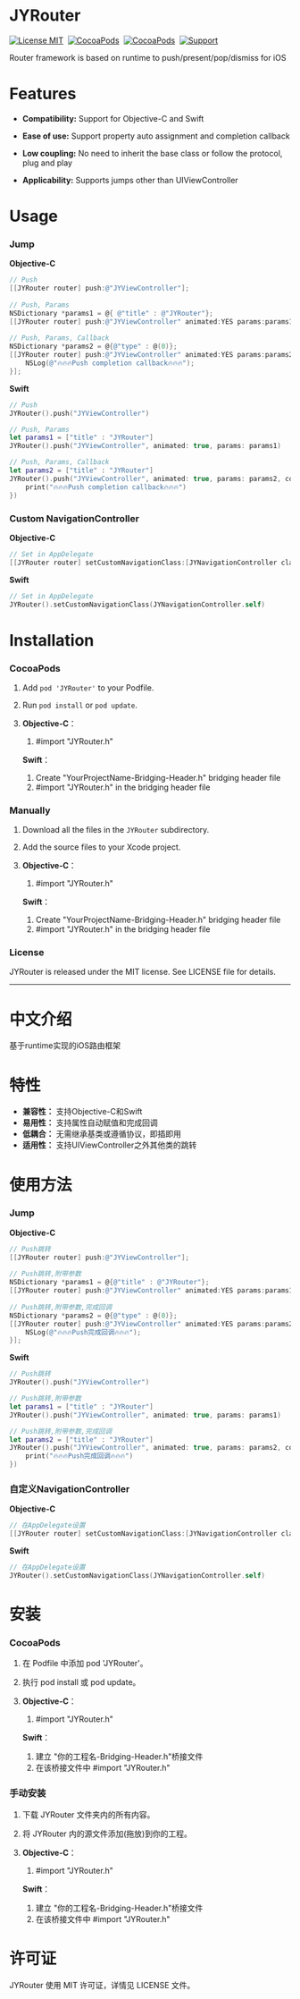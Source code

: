 JYRouter
==============

[![License MIT](https://img.shields.io/badge/license-MIT-green.svg?style=flat)](https://raw.githubusercontent.com/Job-Yang/JYRouter/master/LICENSE) 
[![CocoaPods](http://img.shields.io/cocoapods/v/JYRouter.svg?style=flat)](http://cocoapods.org/?q=JYRouter) 
[![CocoaPods](http://img.shields.io/cocoapods/p/JYRouter.svg?style=flat)](http://cocoapods.org/?q=JYRouter) 
[![Support](https://img.shields.io/badge/support-iOS%208%2B%20-blue.svg?style=flat)](https://www.apple.com/nl/ios/) 


Router framework  is based on runtime to push/present/pop/dismiss for iOS



Features
==============

- **Compatibility:** Support for Objective-C and Swift

- **Ease of use:**   Support property auto assignment and completion callback

- **Low coupling:**  No need to inherit the base class or follow the protocol, plug and play

- **Applicability:** Supports jumps other than UIViewController




Usage
==============

### Jump 
**Objective-C**
```Objective-C
// Push
[[JYRouter router] push:@"JYViewController"];
	
// Push, Params
NSDictionary *params1 = @{ @"title" : @"JYRouter"};
[[JYRouter router] push:@"JYViewController" animated:YES params:params1];
	
// Push, Params, Callback
NSDictionary *params2 = @{@"type" : @(0)};
[[JYRouter router] push:@"JYViewController" animated:YES params:params2 completion:^{
	NSLog(@"🔥🔥🔥Push completion callback🔥🔥🔥");
}];
```

**Swift** 
```Swift
// Push
JYRouter().push("JYViewController")

// Push, Params
let params1 = ["title" : "JYRouter"]
JYRouter().push("JYViewController", animated: true, params: params1)

// Push, Params, Callback
let params2 = ["title" : "JYRouter"]
JYRouter().push("JYViewController", animated: true, params: params2, completion: {
	print("🔥🔥🔥Push completion callback🔥🔥🔥")
})
```

###  Custom NavigationController
**Objective-C**
```Objective-C
// Set in AppDelegate
[[JYRouter router] setCustomNavigationClass:[JYNavigationController class]];
```

**Swift** 
```Swift
// Set in AppDelegate
JYRouter().setCustomNavigationClass(JYNavigationController.self)
```



Installation
==============

### CocoaPods
1. Add `pod 'JYRouter'` to your Podfile.
2. Run `pod install` or `pod update`.
3. **Objective-C**：
	1. #import "JYRouter.h"

   **Swift**：
	1. Create "YourProjectName-Bridging-Header.h" bridging header file
	2. #import "JYRouter.h" in the bridging header file

### Manually
1. Download all the files in the `JYRouter` subdirectory.
2. Add the source files to your Xcode project.
3. **Objective-C**：
	1. #import "JYRouter.h"

   **Swift**：
	1. Create "YourProjectName-Bridging-Header.h" bridging header file
	2. #import "JYRouter.h" in the bridging header file


### License
JYRouter is released under the MIT license. See LICENSE file for details.

---



中文介绍
==============

基于runtime实现的iOS路由框架



特性
==============

- **兼容性：** 支持Objective-C和Swift
- **易用性：** 支持属性自动赋值和完成回调
- **低耦合：** 无需继承基类或遵循协议，即插即用
- **适用性：** 支持UIViewController之外其他类的跳转




使用方法
==============

### Jump 
**Objective-C**
```Objective-C
// Push跳转
[[JYRouter router] push:@"JYViewController"];
	
// Push跳转,附带参数
NSDictionary *params1 = @{@"title" : @"JYRouter"};
[[JYRouter router] push:@"JYViewController" animated:YES params:params1];
	
// Push跳转,附带参数,完成回调
NSDictionary *params2 = @{@"type" : @(0)};
[[JYRouter router] push:@"JYViewController" animated:YES params:params2 completion:^{
	NSLog(@"🔥🔥🔥Push完成回调🔥🔥🔥");
}];
```

**Swift** 
```Swift
// Push跳转
JYRouter().push("JYViewController")

// Push跳转,附带参数
let params1 = ["title" : "JYRouter"]
JYRouter().push("JYViewController", animated: true, params: params1)

// Push跳转,附带参数,完成回调
let params2 = ["title" : "JYRouter"]
JYRouter().push("JYViewController", animated: true, params: params2, completion: {
	print("🔥🔥🔥Push完成回调🔥🔥🔥")
})
```

###  自定义NavigationController
**Objective-C**
```Objective-C
// 在AppDelegate设置
[[JYRouter router] setCustomNavigationClass:[JYNavigationController class]];
```

**Swift** 
```Swift
// 在AppDelegate设置
JYRouter().setCustomNavigationClass(JYNavigationController.self)
```



安装
==============

### CocoaPods
1. 在 Podfile 中添加 pod 'JYRouter'。
2. 执行 pod install 或 pod update。
3. **Objective-C**：
	1. #import "JYRouter.h"

   **Swift**：
	1. 建立 "你的工程名-Bridging-Header.h"桥接文件
	2. 在该桥接文件中 #import "JYRouter.h"

### 手动安装
1. 下载 JYRouter 文件夹内的所有内容。
2. 将 JYRouter 内的源文件添加(拖放)到你的工程。
3. **Objective-C**：
	1. #import "JYRouter.h"

   **Swift**：
	1. 建立 "你的工程名-Bridging-Header.h"桥接文件
	2. 在该桥接文件中 #import "JYRouter.h"

许可证
==============
JYRouter 使用 MIT 许可证，详情见 LICENSE 文件。
